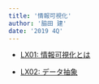 ```yaml
---
title: '情報可視化'
author: '脇田 建'
date: '2019 4Q'
---
```


- [LX01: 情報可視化とは](lx01.pdf)

- [LX02: データ抽象](lx02.html)
